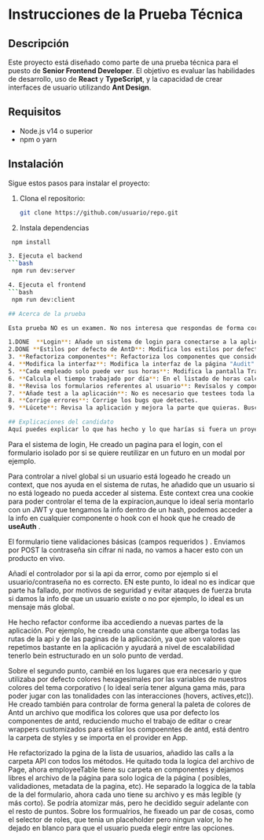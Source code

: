 # Instrucciones de la Prueba Técnica

## Descripción

Este proyecto está diseñado como parte de una prueba técnica para el puesto de **Senior Frontend Developer**. El objetivo es evaluar las habilidades de desarrollo, uso de **React** y **TypeScript**, y la capacidad de crear interfaces de usuario utilizando **Ant Design**.

## Requisitos

- Node.js v14 o superior
- npm o yarn

## Instalación

Sigue estos pasos para instalar el proyecto:

1. Clona el repositorio:

   ```bash
   git clone https://github.com/usuario/repo.git

   ```

2. Instala dependencias

````bash
 npm install

3. Ejecuta el backend
```bash
 npm run dev:server

4. Ejecuta el frontend
```bash
 npm run dev:client

## Acerca de la prueba

Esta prueba NO es un examen. No nos interesa que respondas de forma correcta a todas las preguntas. Los ejercicios planteados son meras excusas para comprobar tu forma de programar y "conocer" un poco tu código. Si hay alguna parte que hayas tenido tiempo de terminar, explícala al final de este README y cuéntanos cómo lo harías si tuvieras tiempos y otros recursos.

1.DONE  **Login**: Añade un sistema de login para conectarse a la aplicación. Existe un endpoint (/api/login) que recibe un usuario y contraseña y devuelve un "Login successful" si el usuario es correcto. Puedes ver la lista de usuarios y contraseñas en el archivo server/server.js. El backend no tiene un sistema de tokens ni nada parecido para validar el login. No es necesario implementarlo.
2.DONE **Estilos por defecto de AntD**: Modifica los estilos por defecto de AntD para que se adapten a los colores definidos en las variables.
3. **Refactoriza componentes**: Refactoriza los componentes que consideres oportunos.
4. **Modifica la interfaz**: Modifica la interfaz de la página "Audit" para hacerla más visual, intuitiva y moderna.
5. **Cada empleado solo puede ver sus horas**: Modifica la pantalla TrackingPage de modo que cada empleado solo pueda ver sus propias horas (a partir del usuario logeado).
6. **Calcula el tiempo trabajado por día**: En el listado de horas calcula el tiempo trabajado por día a partir de la fecha y hora de entrada y la fecha y hora de salida.
8. **Revisa los formularios referentes al usuario**: Revísalos y componetiza lo que consideres.
7. **Añade test a la aplicación**: No es necesario que testees toda la aplicación. Haz los test que consideres más importantes
8. **Corrige errores**: Corrige los bugs que detectes.
9. **Lúcete**: Revisa la aplicación y mejora la parte que quieras. Busca el apartado donde mejor puedas lucir tus cualidades y adelante. Acuérdate de explicar luego en el README lo que has hecho.

## Explicaciones del candidato
Aquí puedes explicar lo que has hecho y lo que harías si fuera un proyecto real y tuvieras más tiempo.
````

Para el sistema de login, He creado un pagina para el login, con el formulario isolado por si se quiere reutilizar en un futuro en un modal por ejemplo.

Para controlar a nivel global si un usuario está logeado he creado un context, que nos ayuda en el sistema de rutas, he añadido que un usuario si no está logeado no pueda acceder al sistema. Este context crea una cookie para poder controlar el tema de la expiracion,aunque lo ideal seria montarlo con un JWT y que tengamos la info dentro de un hash, podemos acceder a la info en cualquier componente o hook con el hook que he creado de **useAuth** .

El formulario tiene validaciones básicas (campos requeridos ) . Enviamos por POST la contraseña sin cifrar ni nada, no vamos a hacer esto con un producto en vivo.

Añadí el controlador por si la api da error, como por ejemplo si el usuario/contraseña no es correcto. EN este punto, lo ideal no es indicar que parte ha fallado, por motivos de seguridad y evitar ataques de fuerza bruta si damos la info de que un usuario existe o no por ejemplo, lo ideal es un mensaje más global.

He hecho refactor conforme iba accediendo a nuevas partes de la aplicación. Por ejemplo, he creado una constante que alberga todas las rutas de la api y de las paginas de la aplicación, ya que son valores que repetimos bastante en la aplicación y ayudará a nivel de escalabilidad tenerlo bein estructurado en un solo punto de verdad.

Sobre el segundo punto, cambié en los lugares que era necesario y que utilizaba por defecto colores hexagesimales por las variables de nuestros colores del tema corporativo ( lo ideal sería tener alguna gama más, para poder jugar con las tonalidades con las interacciones (hovers, actives,etc)). He creado también para controlar de forma general la paleta de colores de Antd un archivo que modifica los colores que usa por defecto los componentes de antd, reduciendo mucho el trabajo de editar o crear wrappers customizados para estilar los compoenntes de antd, está dentro la carpeta de styles y se importa en el provider en App.

He refactorizado la pgina de la lista de usuarios, añadido las calls a la carpeta API con todos los métodos. He quitado toda la logica del archivo de Page, ahora employeeTable tiene su carpeta en componentes y dejamos libres el archivo de la página para solo logica de la página ( posibles, validadiones, metadata de la pagina, etc). He separado la loggica de la tabla de la del formulario, ahora cada uno tiene su archivo y es más legible (y más corto). Se podría atomizar más, pero he decidido seguir adelante con el resto de puntos. Sobre los formualrios, he fixeado un par de cosas, como el selector de roles, que tenia un placeholder pero ningun valor, lo he dejado en blanco para que el usuario pueda elegir entre las opciones.
